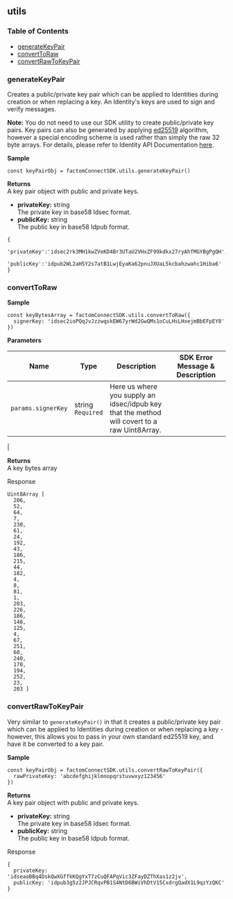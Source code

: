 utils
-----

### Table of Contents

- [generateKeyPair](#generateKeyPair)
- [convertToRaw](#convertToRaw)
- [convertRawToKeyPair](#convertRawToKeyPair)

### generateKeyPair <a name="generateKeyPair"></a>

Creates a public/private key pair which can be applied to Identities
during creation or when replacing a key. An Identity's keys are used to
sign and verify messages.

**Note:** You do not need to use our SDK utility to create public/private
key pairs. Key pairs can also be generated by applying
[ed25519](https://ed25519.cr.yp.to/) algorithm, however a
special encoding scheme is used rather than simply the raw 32 byte
arrays. For details, please refer to Identity API Documentation [here](https://docs.harmony.factom.com/docs/factom-signing-standard#section-idpub-key-strings).

**Sample**
```JS
const keyPairObj = factomConnectSDK.utils.generateKeyPair()
```

**Returns**</br>
A key pair object with public and private keys.
- **privateKey:** string</br>
The private key in base58 Idsec format.
- **publicKey:** string</br>
The public key in base58 Idpub format.</br>


```JS
{
   'privateKey':'idsec2rk3MH1kwZVeKD4Br3UTaU2VHxZF99kdkx27ryAhfMGYBgPgQH',
   'publicKey':'idpub2WL2aH5Y2s7atB1LwjEyaKa62pnuJXUaL5kcbahzwahc1Hiba6'
}
```

### convertToRaw <a name="convertToRaw"></a>

**Sample**
```JS
const keyBytesArray = factomConnectSDK.utils.convertToRaw({
  signerKey: 'idsec2ioPQqJvJzzwqskEW67yrWd2GwQMs1oCuLHsLHxejmBbEFpEY8'
})
```

**Parameters**

| **Name**                     | **Type** | **Description**                                                                                                                                                                                                                                                                       | **SDK Error Message & Description**       <img width=400/>                          |
|------------------------------|----------|---------------------------------------------------------------------------------------------------------------------------------------------------------------------------------------------------------------------------------------------------------------------------------------|---------------------------------------------------------------------|
| `params.signerKey`             | string <br> `Required` | Here us where you supply an idsec/idpub key that the method will covert to a raw Uint8Array.                                                                                                                                                                                                | |
|

**Returns**</br>
A key bytes array

Response
```JS
Uint8Array [
  206,
  52,
  64,
  7,
  230,
  61,
  24,
  192,
  43,
  186,
  215,
  44,
  182,
  4,
  8,
  81,
  1,
  203,
  226,
  186,
  148,
  125,
  4,
  67,
  251,
  60,
  240,
  170,
  194,
  252,
  23,
  203 ]
```

### convertRawToKeyPair <a name="convertRawToKeyPair"></a>
Very similar to `generateKeyPair()` in that it creates a public/private key pair which can be applied to Identities
during creation or when replacing a key -  however, this allows you to pass in your own standard ed25519 key, and have it be converted to a key pair.

**Sample**
```JS
const keyPairObj = factomConnectSDK.utils.convertRawToKeyPair({
  rawPrivateKey: 'abcdefghijklmnopqrstuvwxyz123456'
})
```

**Returns**</br>
A key pair object with public and private keys.
- **privateKey:** string</br>
The private key in base58 Idsec format.
- **publicKey:** string</br>
The public key in base58 Idpub format.</br>

Response
```JS
{
  privateKey: 'idseaoBBq4DskQwXGffkKQgYxT7zCuQFAPqVic3ZFayDZThXas1z2jv',
  publicKey: 'idpub3g5z2JPJCRqvPB1S4NtD6BWiVhDtV15CxdrgQadX1L9qzYzQKC'
}
```